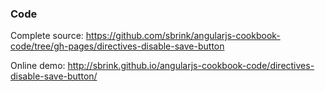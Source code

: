 ### Code

Complete source:
<https://github.com/sbrink/angularjs-cookbook-code/tree/gh-pages/directives-disable-save-button>

Online demo:
<http://sbrink.github.io/angularjs-cookbook-code/directives-disable-save-button/>